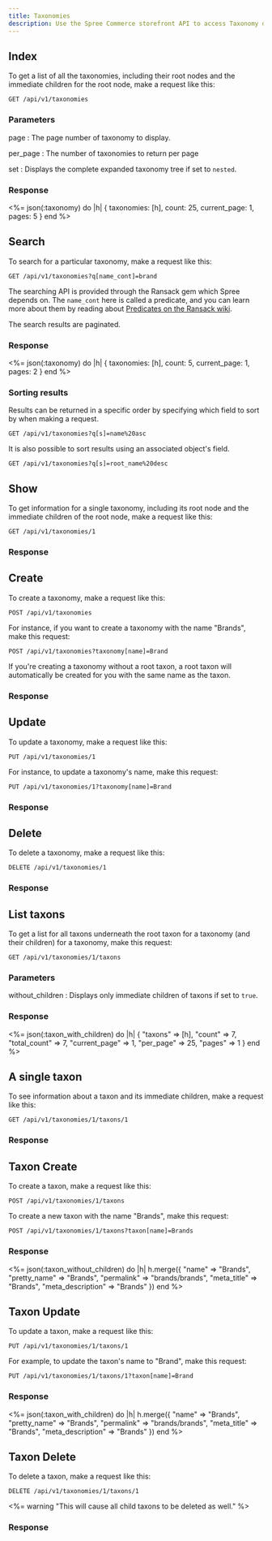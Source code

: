 ```yaml
---
title: Taxonomies
description: Use the Spree Commerce storefront API to access Taxonomy data.
---
```


## Index

To get a list of all the taxonomies, including their root nodes and the
immediate children for the root node, make a request like this:

```text
GET /api/v1/taxonomies
```

### Parameters

page
: The page number of taxonomy to display.

per_page
: The number of taxonomies to return per page

set
: Displays the complete expanded taxonomy tree if set to ``nested``.

### Response

<status code="200"></status>
<%= json(:taxonomy) do |h|
{ taxonomies: [h],
  count: 25,
  current_page: 1,
  pages: 5 }
end %>

## Search

To search for a particular taxonomy, make a request like this:

```text
GET /api/v1/taxonomies?q[name_cont]=brand
```

The searching API is provided through the Ransack gem which Spree depends on. The `name_cont` here is called a predicate, and you can learn more about them by reading about [Predicates on the Ransack wiki](https://github.com/ernie/ransack/wiki/Basic-Searching).

The search results are paginated.

### Response

<status code="200"></status>
<%= json(:taxonomy) do |h|
 { taxonomies: [h],
   count: 5,
   current_page: 1,
   pages: 2 }
end %>

### Sorting results

Results can be returned in a specific order by specifying which field to sort by when making a request.

```text
GET /api/v1/taxonomies?q[s]=name%20asc
```

It is also possible to sort results using an associated object's field.

```text
GET /api/v1/taxonomies?q[s]=root_name%20desc
```

## Show

To get information for a single taxonomy, including its root node and the immediate children of the root node, make a request like this:

```text
GET /api/v1/taxonomies/1
```

### Response

<status code="200"></status>
<json sample="taxonomy"></json>

## Create

<alert type="admin_only" kind="danger"></alert>

To create a taxonomy, make a request like this:

```text
POST /api/v1/taxonomies
```

For instance, if you want to create a taxonomy with the name \"Brands\", make
this request:

```text
POST /api/v1/taxonomies?taxonomy[name]=Brand
```

If you\'re creating a taxonomy without a root taxon, a root taxon will automatically be
created for you with the same name as the taxon.

### Response

<status code="201"></status>
<json sample="new_taxonomy"></json>

## Update

<alert type="admin_only" kind="danger"></alert>

To update a taxonomy, make a request like this:

```text
PUT /api/v1/taxonomies/1
```

For instance, to update a taxonomy\'s name, make this request:

```text
PUT /api/v1/taxonomies/1?taxonomy[name]=Brand
```

### Response

<status code="200"></status>
<json sample="taxonomy"></json>

## Delete

<alert type="admin_only" kind="danger"></alert>

To delete a taxonomy, make a request like this:

```text
DELETE /api/v1/taxonomies/1
```

### Response

<status code="204"></status>

## List taxons

To get a list for all taxons underneath the root taxon for a taxonomy (and their children) for a taxonomy, make this request:

    GET /api/v1/taxonomies/1/taxons

### Parameters

without_children
: Displays only immediate children of taxons if set to ``true``.

### Response

<status code="200"></status>
<%= json(:taxon_with_children) do |h|
  { "taxons" => [h],
    "count" => 7,
    "total_count" => 7,
    "current_page" => 1,
    "per_page" => 25,
    "pages" => 1
  }
end %>

## A single taxon

To see information about a taxon and its immediate children, make a request
like this:

    GET /api/v1/taxonomies/1/taxons/1

### Response

<status code="200"></status>
<json sample="taxon_with_children"></json>


## Taxon Create

<alert type="admin_only" kind="danger"></alert>

To create a taxon, make a request like this:

    POST /api/v1/taxonomies/1/taxons

To create a new taxon with the name "Brands", make this request:

    POST /api/v1/taxonomies/1/taxons?taxon[name]=Brands

### Response

<status code="201"></status>
<%= json(:taxon_without_children) do |h|
  h.merge({
    "name" => "Brands",
    "pretty_name" => "Brands",
    "permalink" => "brands/brands",
    "meta_title" => "Brands",
    "meta_description" => "Brands"
  })
end %>


## Taxon Update

<alert type="admin_only" kind="danger"></alert>

To update a taxon, make a request like this:

    PUT /api/v1/taxonomies/1/taxons/1

For example, to update the taxon's name to "Brand", make this request:

    PUT /api/v1/taxonomies/1/taxons/1?taxon[name]=Brand

### Response

<status code="200"></status>
<%= json(:taxon_with_children) do |h|
  h.merge({
    "name" => "Brands",
    "pretty_name" => "Brands",
    "permalink" => "brands/brands",
    "meta_title" => "Brands",
    "meta_description" => "Brands"
  })
end %>

## Taxon Delete

<alert type="admin_only" kind="danger"></alert>

To delete a taxon, make a request like this:

    DELETE /api/v1/taxonomies/1/taxons/1

<%= warning "This will cause all child taxons to be deleted as well." %>

### Response

<status code="204"></status>
